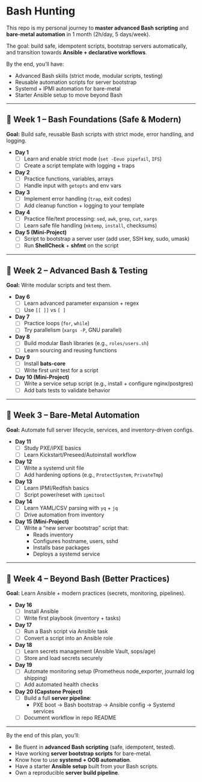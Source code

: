 # Bash Hunting 

This repo is my personal journey to **master advanced Bash scripting** and **bare-metal automation** in 1 month (2h/day, 5 days/week).

The goal: build safe, idempotent scripts, bootstrap servers automatically, and transition towards **Ansible + declarative workflows**.

By the end, you’ll have:  
- Advanced Bash skills (strict mode, modular scripts, testing)  
- Reusable automation scripts for server bootstrap  
- Systemd + IPMI automation for bare-metal  
- Starter Ansible setup to move beyond Bash  

---

## 📅 Week 1 – Bash Foundations (Safe & Modern)

**Goal:** Build safe, reusable Bash scripts with strict mode, error handling, and logging.

- **Day 1**  
  - [ ] Learn and enable strict mode (`set -Eeuo pipefail`, `IFS`)  
  - [ ] Create a script template with logging + traps  

- **Day 2**  
  - [ ] Practice functions, variables, arrays  
  - [ ] Handle input with `getopts` and env vars  

- **Day 3**  
  - [ ] Implement error handling (`trap`, exit codes)  
  - [ ] Add cleanup function + logging to your template  

- **Day 4**  
  - [ ] Practice file/text processing: `sed`, `awk`, `grep`, `cut`, `xargs`  
  - [ ] Learn safe file handling (`mktemp`, `install`, checksums)  

- **Day 5 (Mini-Project)**  
  - [ ] Script to bootstrap a server user (add user, SSH key, sudo, umask)  
  - [ ] Run **ShellCheck** + **shfmt** on the script  

---

## 📅 Week 2 – Advanced Bash & Testing

**Goal:** Write modular scripts and test them.

- **Day 6**  
  - [ ] Learn advanced parameter expansion + regex  
  - [ ] Use `[[ ]]` vs `[ ]`  

- **Day 7**  
  - [ ] Practice loops (`for`, `while`)  
  - [ ] Try parallelism (`xargs -P`, GNU parallel)  

- **Day 8**  
  - [ ] Build modular Bash libraries (e.g., `roles/users.sh`)  
  - [ ] Learn sourcing and reusing functions  

- **Day 9**  
  - [ ] Install **bats-core**  
  - [ ] Write first unit test for a script  

- **Day 10 (Mini-Project)**  
  - [ ] Write a service setup script (e.g., install + configure nginx/postgres)  
  - [ ] Add bats tests to validate behavior  

---

## 📅 Week 3 – Bare-Metal Automation

**Goal:** Automate full server lifecycle, services, and inventory-driven configs.

- **Day 11**  
  - [ ] Study PXE/iPXE basics  
  - [ ] Learn Kickstart/Preseed/Autoinstall workflow  

- **Day 12**  
  - [ ] Write a systemd unit file  
  - [ ] Add hardening options (e.g., `ProtectSystem`, `PrivateTmp`)  

- **Day 13**  
  - [ ] Learn IPMI/Redfish basics  
  - [ ] Script power/reset with `ipmitool`  

- **Day 14**  
  - [ ] Learn YAML/CSV parsing with `yq` + `jq`  
  - [ ] Drive automation from inventory  

- **Day 15 (Mini-Project)**  
  - [ ] Write a “new server bootstrap” script that:  
    - Reads inventory  
    - Configures hostname, users, sshd  
    - Installs base packages  
    - Deploys a systemd service  

---

## 📅 Week 4 – Beyond Bash (Better Practices)

**Goal:** Learn Ansible + modern practices (secrets, monitoring, pipelines).

- **Day 16**  
  - [ ] Install Ansible  
  - [ ] Write first playbook (inventory + tasks)  

- **Day 17**  
  - [ ] Run a Bash script via Ansible task  
  - [ ] Convert a script into an Ansible role  

- **Day 18**  
  - [ ] Learn secrets management (Ansible Vault, sops/age)  
  - [ ] Store and load secrets securely  

- **Day 19**  
  - [ ] Automate monitoring setup (Prometheus node_exporter, journald log shipping)  
  - [ ] Add automated health checks  

- **Day 20 (Capstone Project)**  
  - [ ] Build a full **server pipeline**:  
    - PXE boot → Bash bootstrap → Ansible config → Systemd services  
  - [ ] Document workflow in repo README  

---


By the end of this plan, you’ll:  
- Be fluent in **advanced Bash scripting** (safe, idempotent, tested).  
- Have working **server bootstrap scripts** for bare-metal.  
- Know how to use **systemd + OOB automation**.  
- Have a starter **Ansible setup** built from your Bash scripts.  
- Own a reproducible **server build pipeline**.  
